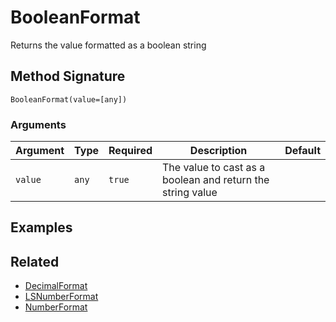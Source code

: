 # BooleanFormat

Returns the value formatted as a boolean string

## Method Signature

```
BooleanFormat(value=[any])
```

### Arguments

| Argument | Type  | Required | Description                                                | Default |
| -------- | ----- | -------- | ---------------------------------------------------------- | ------- |
| `value`  | `any` | `true`   | The value to cast as a boolean and return the string value |         |

## Examples

## Related

* [DecimalFormat](decimalformat.md)
* [LSNumberFormat](lsnumberformat.md)
* [NumberFormat](numberformat.md)
